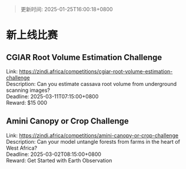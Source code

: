 > 更新时间: 2025-01-25T16:00:18+0800 

# 新上线比赛


## CGIAR Root Volume Estimation Challenge
Link: https://zindi.africa/competitions/cgiar-root-volume-estimation-challenge  
Description: Can you estimate cassava root volume from underground scanning images?  
Deadline: 2025-03-11T07:15:00+0800  
Reward: $15 000  

## Amini Canopy or Crop Challenge
Link: https://zindi.africa/competitions/amini-canopy-or-crop-challenge  
Description: Can your model untangle forests from farms in the heart of West Africa?  
Deadline: 2025-03-02T08:15:00+0800  
Reward: Get Started with Earth Observation  

